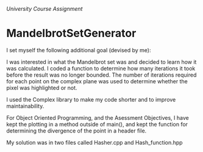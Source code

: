 _University Course Assignment_

# MandelbrotSetGenerator

I set myself the following additional goal (devised by me):

I was interested in what the Mandelbrot set was and decided to learn how it was calculated. I coded a function to determine how many iterations it took before the result was no longer bounded. The number of iterations required for each point on the complex plane was used to determine whether the pixel was highlighted or not.

I used the Complex library to make my code shorter and to improve maintainability.

For Object Oriented Programming, and the Asessment Objectives, I have kept the plotting in a method outside of main(), and kept the function for determining the divergence of the point in a header file.

My solution was in two files called Hasher.cpp and Hash_function.hpp
